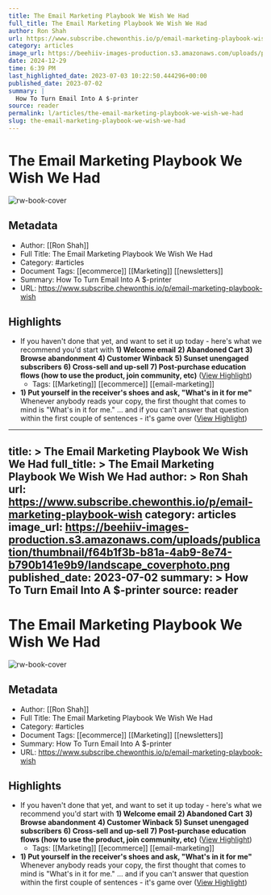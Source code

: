 ```yaml
---
title: The Email Marketing Playbook We Wish We Had
full_title: The Email Marketing Playbook We Wish We Had
author: Ron Shah
url: https://www.subscribe.chewonthis.io/p/email-marketing-playbook-wish
category: articles
image_url: https://beehiiv-images-production.s3.amazonaws.com/uploads/publication/thumbnail/f64b1f3b-b81a-4ab9-8e74-b790b141e9b9/landscape_coverphoto.png
date: 2024-12-29
time: 6:39 PM
last_highlighted_date: 2023-07-03 10:22:50.444296+00:00
published_date: 2023-07-02
summary: |
  How To Turn Email Into A $-printer
source: reader
permalink: l/articles/the-email-marketing-playbook-we-wish-we-had
slug: the-email-marketing-playbook-we-wish-we-had
---
```

# The Email Marketing Playbook We Wish We Had

![rw-book-cover](https://beehiiv-images-production.s3.amazonaws.com/uploads/publication/thumbnail/f64b1f3b-b81a-4ab9-8e74-b790b141e9b9/landscape_coverphoto.png)

## Metadata
- Author: [[Ron Shah]]
- Full Title: The Email Marketing Playbook We Wish We Had
- Category: #articles
- Document Tags: [[ecommerce]] [[Marketing]] [[newsletters]] 
- Summary: How To Turn Email Into A $-printer
- URL: https://www.subscribe.chewonthis.io/p/email-marketing-playbook-wish

## Highlights
- If you haven't done that yet, and want to set it up today - here's what we recommend you'd start with
  **1) Welcome email**
  **2) Abandoned Cart**
  **3) Browse abandonment**
  **4) Customer Winback**
  **5) Sunset unengaged subscribers**
  **6) Cross-sell and up-sell**
  **7) Post-purchase education flows (how to use the product, join community, etc)** ([View Highlight](https://read.readwise.io/read/01h4dmd135ph090kgdn6tfk812))
    - Tags: [[Marketing]] [[ecommerce]] [[email-marketing]] 
- **1) Put yourself in the receiver's shoes and ask, "What's in it for me"**
  Whenever anybody reads your copy, the first thought that comes to mind is "What's in it for me."
  … and if you can't answer that question within the first couple of sentences - it's game over ([View Highlight](https://read.readwise.io/read/01h4dmdgsqyvs8evxgj91bs5fx))


---
title: >
  The Email Marketing Playbook We Wish We Had
full_title: >
  The Email Marketing Playbook We Wish We Had
author: >
  Ron Shah
url: https://www.subscribe.chewonthis.io/p/email-marketing-playbook-wish
category: articles
image_url: https://beehiiv-images-production.s3.amazonaws.com/uploads/publication/thumbnail/f64b1f3b-b81a-4ab9-8e74-b790b141e9b9/landscape_coverphoto.png
published_date: 2023-07-02
summary: >
  How To Turn Email Into A $-printer
source: reader
---
# The Email Marketing Playbook We Wish We Had

![rw-book-cover](https://beehiiv-images-production.s3.amazonaws.com/uploads/publication/thumbnail/f64b1f3b-b81a-4ab9-8e74-b790b141e9b9/landscape_coverphoto.png)

## Metadata
- Author: [[Ron Shah]]
- Full Title: The Email Marketing Playbook We Wish We Had
- Category: #articles
- Document Tags: [[ecommerce]] [[Marketing]] [[newsletters]] 
- Summary: How To Turn Email Into A $-printer
- URL: https://www.subscribe.chewonthis.io/p/email-marketing-playbook-wish

## Highlights
- If you haven't done that yet, and want to set it up today - here's what we recommend you'd start with
  **1) Welcome email**
  **2) Abandoned Cart**
  **3) Browse abandonment**
  **4) Customer Winback**
  **5) Sunset unengaged subscribers**
  **6) Cross-sell and up-sell**
  **7) Post-purchase education flows (how to use the product, join community, etc)** ([View Highlight](https://read.readwise.io/read/01h4dmd135ph090kgdn6tfk812))
    - Tags: [[Marketing]] [[ecommerce]] [[email-marketing]] 
- **1) Put yourself in the receiver's shoes and ask, "What's in it for me"**
  Whenever anybody reads your copy, the first thought that comes to mind is "What's in it for me."
  … and if you can't answer that question within the first couple of sentences - it's game over ([View Highlight](https://read.readwise.io/read/01h4dmdgsqyvs8evxgj91bs5fx))


